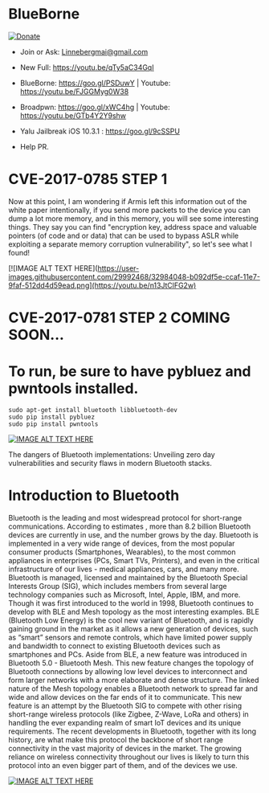 # BlueBorne
[![Donate](https://img.shields.io/badge/Donate-PayPal-green.svg)](https://www.paypal.com/cgi-bin/webscr?cmd=_s-xclick&hosted_button_id=L2B2WU2L67XP8)
- Join or Ask: Linnebergmai@gmail.com
- New Full: https://youtu.be/qTy5aC34GqI
- BlueBorne: https://goo.gl/PSDuwY   | Youtube: https://youtu.be/FJGGMyg0W38
- Broadpwn: https://goo.gl/xWC4hg    | Youtube: https://youtu.be/GTb4Y2Y9shw
- Yalu Jailbreak iOS 10.3.1 : https://goo.gl/9cSSPU 
 
- Help PR.

# CVE-2017-0785   STEP 1

Now at this point, I am wondering if Armis left this information out of the white paper intentionally, if you send more packets to the device you can dump a lot more memory, and in this memory, you will see some interesting things. They say you can find "encryption key, address space and valuable pointers (of code and or data) that can be used to bypass ASLR while exploiting a separate memory corruption vulnerability", so let's see what I found!

[![IMAGE ALT TEXT HERE](https://user-images.githubusercontent.com/29992468/32984048-b092df5e-ccaf-11e7-9faf-512dd4d59ead.png](https://youtu.be/n13JtClFG2w)

# CVE-2017-0781   STEP 2    COMING SOON...

# To run, be sure to have pybluez and pwntools installed.
```
sudo apt-get install bluetooth libbluetooth-dev
sudo pip install pybluez
sudo pip install pwntools
```
[![IMAGE ALT TEXT HERE](https://user-images.githubusercontent.com/29992468/31075065-6300835c-a77c-11e7-88ae-42bc89c33084.png)](https://youtu.be/qTy5aC34GqI)


The   dangers   of   Bluetooth   implementations:   Unveiling   zero   day vulnerabilities   and   security   flaws   in   modern   Bluetooth   stacks.

# Introduction   to   Bluetooth


Bluetooth   is   the   leading   and   most   widespread   protocol   for   short-range   communications. According   to    estimates ,   more   than   8.2   billion   Bluetooth   devices   are   currently   in   use,   and   the number   grows   by   the   day.   Bluetooth   is   implemented   in   a   very   wide   range   of   devices,   from   the most   popular   consumer   products   (Smartphones,   Wearables),   to   the   most   common   appliances   in enterprises   (PCs,   Smart   TVs,   Printers),   and   even   in   the   critical   infrastructure   of   our   lives   -   medical appliances,   cars,   and   many   more.   Bluetooth   is   managed,   licensed   and   maintained   by   the Bluetooth   Special   Interests   Group   (SIG),   which   includes   members   from   several   large   technology companies   such   as   Microsoft,   Intel,   Apple,   IBM,   and   more.
Though   it   was   first   introduced   to   the   world   in   1998,   Bluetooth   continues   to   develop   with   BLE   and Mesh   topology   as   the   most   interesting   examples.   BLE   (Bluetooth   Low   Energy)   is   the   cool   new variant   of   Bluetooth,   and   is   rapidly   gaining   ground   in   the   market   as   it   allows   a   new   generation   of devices,   such   as   “smart”   sensors   and   remote   controls,   which   have   limited   power   supply   and bandwidth   to   connect   to   existing   Bluetooth   devices   such   as   smartphones   and   PCs.   Aside   from BLE,   a   new   feature   was   introduced   in   Bluetooth   5.0   -   Bluetooth   Mesh.   This   new   feature   changes the   topology   of   Bluetooth   connections   by   allowing   low   level   devices   to   interconnect   and   form larger   networks   with   a   more   elaborate   and   dense   structure.   The   linked   nature   of   the   Mesh topology   enables   a   Bluetooth   network   to   spread   far   and   wide   and   allow   devices   on   the   far   ends of   it   to   communicate.   This   new   feature   is   an   attempt   by   the   Bluetooth   SIG   to   compete   with   other rising   short-range   wireless   protocols   (like   Zigbee,   Z-Wave,   LoRa   and   others)   in   handling   the   ever expanding   realm   of   smart   IoT   devices   and   its   unique   requirements.
The   recent   developments   in   Bluetooth,   together   with   its   long   history,   are   what   make   this   protocol the   backbone   of   short   range   connectivity   in   the   vast   majority   of   devices   in   the   market.   The growing   reliance   on   wireless   connectivity   throughout   our   lives   is   likely   to   turn   this   protocol   into   an even   bigger   part   of   them,   and   of   the   devices   we   use.

[![IMAGE ALT TEXT HERE](https://user-images.githubusercontent.com/29992468/31075239-387de20e-a77d-11e7-9335-1671ef70b855.png)](https://youtu.be/FJGGMyg0W38)
